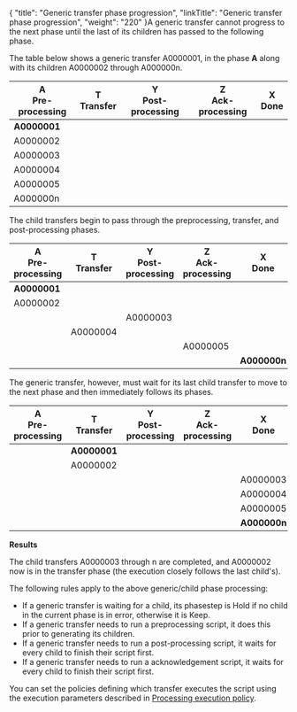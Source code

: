 {
    "title": "Generic transfer phase progression",
    "linkTitle": "Generic transfer phase progression",
    "weight": "220"
}A generic transfer cannot progress to the next phase until the last of its children has passed to the following phase.

The table below shows a generic transfer A0000001, in the phase **A** along with its children A0000002 through A000000n.


| A<br/> Pre-processing | T<br/> Transfer | Y<br/> Post-processing | Z<br/> Ack-processing | X<br/> Done |
| --- | --- | --- | --- | --- |
| **A0000001**  |   |   |   |   |
| A0000002  |   |   |   |   |
| A0000003  |   |   |   |   |
| A0000004  |   |   |   |   |
| A0000005  |   |   |   |   |
| A000000n  |   |   |   |   |


The child transfers begin to pass through the preprocessing, transfer, and post-processing phases.


| A<br/> Pre-processing | T<br/> Transfer | Y<br/> Post-processing | Z<br/> Ack-processing | X<br/> Done |
| --- | --- | --- | --- | --- |
| **A0000001**  |   |   |   |   |
| A0000002  |   |   |   |   |
|   |   | A0000003  |   |   |
|   | A0000004  |   |   |   |
|   |   |   | A0000005  |   |
|   |   |   |   | **A000000n**  |


The generic transfer, however, must wait for its last child transfer to move to the next phase and then immediately follows its phases.


| A<br/> Pre-processing | T<br/> Transfer | Y<br/> Post-processing | Z<br/> Ack-processing | X<br/> Done |
| --- | --- | --- | --- | --- |
|   | **A0000001**  |   |   |   |
|   | A0000002  |   |   |   |
|   |   |   |   | A0000003  |
|   |   |   |   | A0000004 |
|   |   |   |   | A0000005  |
|   |   |   |   | **A000000n**  |


**Results**

The child transfers A0000003 through n are completed, and A0000002 now is in the transfer phase (the execution closely follows the last child's).

The following rules apply to the above generic/child phase processing:

- If a generic transfer is waiting for a child, its phasestep is Hold if no child in the current phase is in error, otherwise it is Keep.
- If a generic transfer needs to run a preprocessing script, it does this prior to generating its children.
- If a generic transfer needs to run a post-processing script, it waits for every child to finish their script first.
- If a generic transfer needs to run a acknowledgement script, it waits for every child to finish their script first.

You can set the policies defining which transfer executes the script using the execution parameters described in [Processing execution policy](../../about_transfer_processing/processing_exec_policy).
